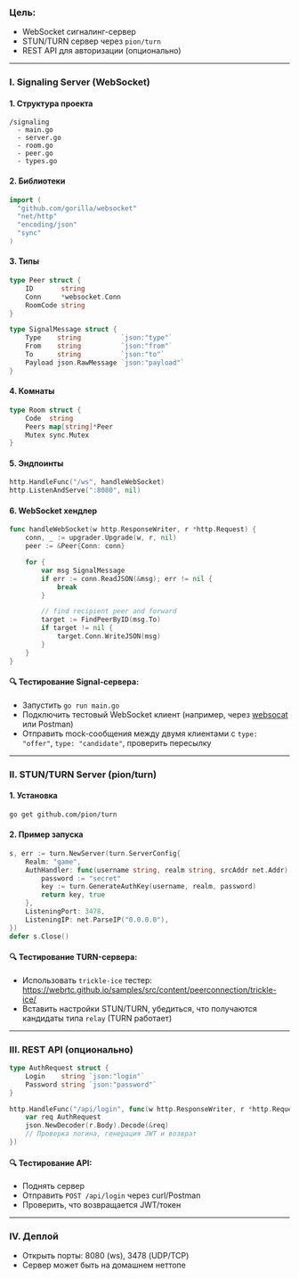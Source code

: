 
### Цель:
- WebSocket сигналинг-сервер
- STUN/TURN сервер через `pion/turn`
- REST API для авторизации (опционально)

---

### I. Signaling Server (WebSocket)

#### 1. Структура проекта
```
/signaling
  - main.go
  - server.go
  - room.go
  - peer.go
  - types.go
```

#### 2. Библиотеки
```go
import (
  "github.com/gorilla/websocket"
  "net/http"
  "encoding/json"
  "sync"
)
```

#### 3. Типы
```go
type Peer struct {
    ID       string
    Conn     *websocket.Conn
    RoomCode string
}

type SignalMessage struct {
    Type    string          `json:"type"`
    From    string          `json:"from"`
    To      string          `json:"to"`
    Payload json.RawMessage `json:"payload"`
}
```

#### 4. Комнаты
```go
type Room struct {
    Code  string
    Peers map[string]*Peer
    Mutex sync.Mutex
}
```

#### 5. Эндпоинты
```go
http.HandleFunc("/ws", handleWebSocket)
http.ListenAndServe(":8080", nil)
```

#### 6. WebSocket хендлер
```go
func handleWebSocket(w http.ResponseWriter, r *http.Request) {
    conn, _ := upgrader.Upgrade(w, r, nil)
    peer := &Peer{Conn: conn}

    for {
        var msg SignalMessage
        if err := conn.ReadJSON(&msg); err != nil {
            break
        }

        // find recipient peer and forward
        target := FindPeerByID(msg.To)
        if target != nil {
            target.Conn.WriteJSON(msg)
        }
    }
}
```

#### 🔍 Тестирование Signal-сервера:
- Запустить `go run main.go`
- Подключить тестовый WebSocket клиент (например, через [websocat](https://github.com/vi/websocat) или Postman)
- Отправить mock-сообщения между двумя клиентами с `type: "offer"`, `type: "candidate"`, проверить пересылку

---

### II. STUN/TURN Server (pion/turn)

#### 1. Установка
```bash
go get github.com/pion/turn
```

#### 2. Пример запуска
```go
s, err := turn.NewServer(turn.ServerConfig{
    Realm: "game",
    AuthHandler: func(username string, realm string, srcAddr net.Addr) ([]byte, bool) {
        password := "secret"
        key := turn.GenerateAuthKey(username, realm, password)
        return key, true
    },
    ListeningPort: 3478,
    ListeningIP: net.ParseIP("0.0.0.0"),
})
defer s.Close()
```

#### 🔍 Тестирование TURN-сервера:
- Использовать `trickle-ice` тестер: https://webrtc.github.io/samples/src/content/peerconnection/trickle-ice/
- Вставить настройки STUN/TURN, убедиться, что получаются кандидаты типа `relay` (TURN работает)

---

### III. REST API (опционально)
```go
type AuthRequest struct {
    Login    string `json:"login"`
    Password string `json:"password"`
}

http.HandleFunc("/api/login", func(w http.ResponseWriter, r *http.Request) {
    var req AuthRequest
    json.NewDecoder(r.Body).Decode(&req)
    // Проверка логина, генерация JWT и возврат
})
```

#### 🔍 Тестирование API:
- Поднять сервер
- Отправить `POST /api/login` через curl/Postman
- Проверить, что возвращается JWT/токен

---

### IV. Деплой
- Открыть порты: 8080 (ws), 3478 (UDP/TCP)
- Сервер может быть на домашнем неттопе
